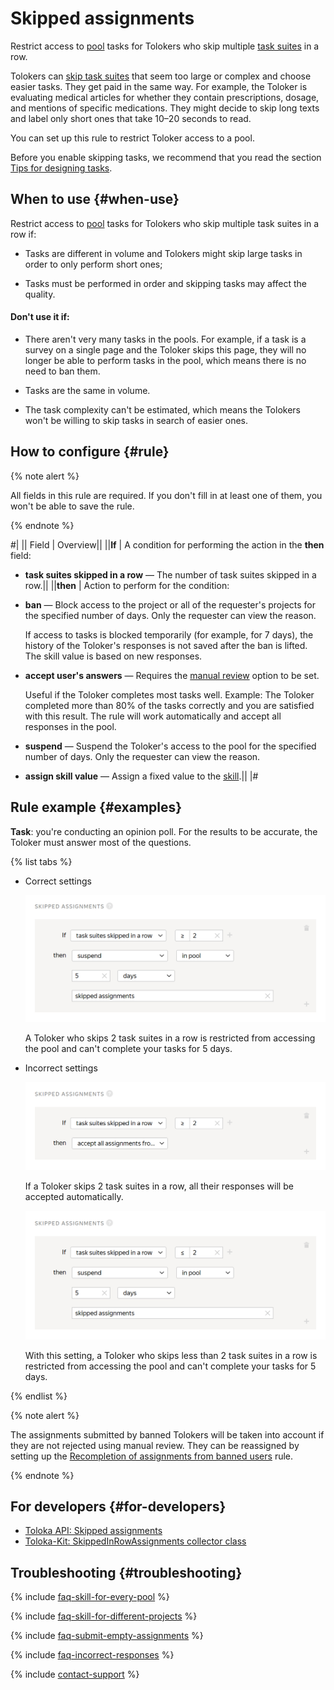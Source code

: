 # Skipped assignments

Restrict access to [pool](../../glossary.md#pool) tasks for Tolokers who skip multiple [task suites](../../glossary.md#task-suite) in a row.

Tolokers can [skip task suites](pool_statistic-pool.md#skipped-tasks) that seem too large or complex and choose easier tasks. They get paid in the same way. For example, the Toloker is evaluating medical articles for whether they contain prescriptions, dosage, and mentions of specific medications. They might decide to skip long texts and label only short ones that take 10–20 seconds to read.

You can set up this rule to restrict Toloker access to a pool.

Before you enable skipping tasks, we recommend that you read the section [Tips for designing tasks](faq.md).

## When to use {#when-use}

Restrict access to [pool](../../glossary.md#pool) tasks for Tolokers who skip multiple task suites in a row if:

- Tasks are different in volume and Tolokers might skip large tasks in order to only perform short ones;

- Tasks must be performed in order and skipping tasks may affect the quality.

#### Don't use it if:

- There aren't very many tasks in the pools. For example, if a task is a survey on a single page and the Toloker skips this page, they will no longer be able to perform tasks in the pool, which means there is no need to ban them.

- Tasks are the same in volume.

- The task complexity can't be estimated, which means the Tolokers won't be willing to skip tasks in search of easier ones.

## How to configure {#rule}

{% note alert %}

All fields in this rule are required. If you don't fill in at least one of them, you won't be able to save the rule.

{% endnote %}

#|
|| Field  | Overview||
||**If** | A condition for performing the action in the **then** field:

- **task suites skipped in a row** — The number of task suites skipped in a row.||
||**then** | Action to perform for the condition:

- **ban** — Block access to the project or all of the requester's projects for the specified number of days. Only the requester can view the reason.

    If access to tasks is blocked temporarily (for example, for 7 days), the history of the Toloker's responses is not saved after the ban is lifted. The skill value is based on new responses.

- **accept user's answers** — Requires the [manual review](offline-accept.md) option to be set.

    Useful if the Toloker completes most tasks well. Example: The Toloker completed more than 80% of the tasks correctly and you are satisfied with this result. The rule will work automatically and accept all responses in the pool.

- **suspend** — Suspend the Toloker's access to the pool for the specified number of days. Only the requester can view the reason.

- **assign skill value** — Assign a fixed value to the [skill](nav.md).||
|#

## Rule example {#examples}

**Task**: you're conducting an opinion poll. For the results to be accurate, the Toloker must answer most of the questions.

{% list tabs %}

- Correct settings

  ![](../_images/control-rules/skipped-assignments/qcr-skipped_assignments_example1.png)

  A Toloker who skips 2 task suites in a row is restricted from accessing the pool and can't complete your tasks for 5 days.

- Incorrect settings

  ![](../_images/control-rules/skipped-assignments/qcr-skipped_assignments_example3.png)

  If a Toloker skips 2 task suites in a row, all their responses will be accepted automatically.

  ![](../_images/control-rules/skipped-assignments/qcr-skipped_assignments_example4.png)

  With this setting, a Toloker who skips less than 2 task suites in a row is restricted from accessing the pool and can't complete your tasks for 5 days.

{% endlist %}

{% note alert %}

The assignments submitted by banned Tolokers will be taken into account if they are not rejected using manual review. They can be reassigned by setting up the [Recompletion of assignments from banned users](restore-task-overlap.md) rule.

{% endnote %}

## For developers {#for-developers}

- [Toloka API: Skipped assignments](../../api/concepts/skipped.md)
- [Toloka-Kit: SkippedInRowAssignments collector class](../../toloka-kit/reference/toloka.client.collectors.SkippedInRowAssignments.md)

## Troubleshooting {#troubleshooting}

{% include [faq-skill-for-every-pool](../_includes/faq/pool-setup/skill-for-every-pool.md) %}

{% include [faq-skill-for-different-projects](../_includes/faq/pool-setup/skill-for-different-projects.md) %}

{% include [faq-submit-empty-assignments](../_includes/faq/pool-setup/submit-empty-assignments.md) %}

{% include [faq-incorrect-responses](../_includes/faq/pool-setup/incorrect-responses.md) %}

{% include [contact-support](../_includes/contact-support.md) %}
